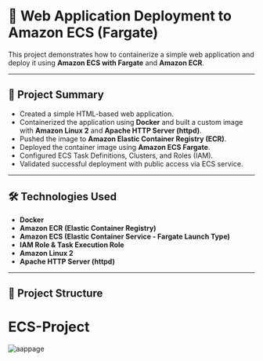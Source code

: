 # 🚀 Web Application Deployment to Amazon ECS (Fargate)

This project demonstrates how to containerize a simple web application and deploy it using **Amazon ECS with Fargate** and **Amazon ECR**.

---

## 📌 Project Summary

- Created a simple HTML-based web application.
- Containerized the application using **Docker** and built a custom image with **Amazon Linux 2** and **Apache HTTP Server (httpd)**.
- Pushed the image to **Amazon Elastic Container Registry (ECR)**.
- Deployed the container image using **Amazon ECS Fargate**.
- Configured ECS Task Definitions, Clusters, and Roles (IAM).
- Validated successful deployment with public access via ECS service.

---

## 🛠️ Technologies Used

- **Docker**
- **Amazon ECR (Elastic Container Registry)**
- **Amazon ECS (Elastic Container Service - Fargate Launch Type)**
- **IAM Role & Task Execution Role**
- **Amazon Linux 2**
- **Apache HTTP Server (httpd)**

---

## 📂 Project Structure

# ECS-Project
![aappage](https://github.com/user-attachments/assets/62f3482d-af89-45d7-9ee6-b15948846eb1)

